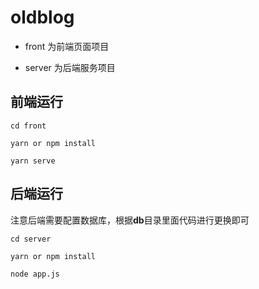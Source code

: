 # oldblog

 - front 为前端页面项目

 - server 为后端服务项目

## 前端运行

```
cd front

yarn or npm install

yarn serve
```

## 后端运行

注意后端需要配置数据库，根据**db**目录里面代码进行更换即可

```
cd server

yarn or npm install

node app.js
```
